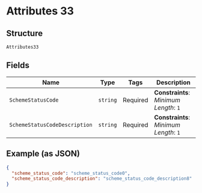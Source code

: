 
# Attributes 33

## Structure

`Attributes33`

## Fields

| Name | Type | Tags | Description |
|  --- | --- | --- | --- |
| `SchemeStatusCode` | `string` | Required | **Constraints**: *Minimum Length*: `1` |
| `SchemeStatusCodeDescription` | `string` | Required | **Constraints**: *Minimum Length*: `1` |

## Example (as JSON)

```json
{
  "scheme_status_code": "scheme_status_code0",
  "scheme_status_code_description": "scheme_status_code_description8"
}
```

